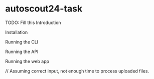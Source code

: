 # autoscout24-task
 TODO: Fill this
Introduction

Installation

Running the CLI

Running the API

Running the web app

// Assuming correct input, not enough time to process uploaded files.
